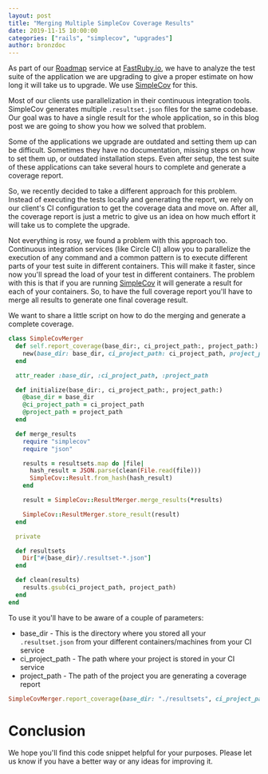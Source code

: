 ```yaml
---
layout: post
title: "Merging Multiple SimpleCov Coverage Results"
date: 2019-11-15 10:00:00
categories: ["rails", "simplecov", "upgrades"]
author: bronzdoc
---
```


As part of our [Roadmap](https://www.fastruby.io/roadmap) service at [FastRuby.io](https://fastruby.io), we have to analyze the test suite of the application we are upgrading to give a proper estimate on how long it will take us to upgrade. We use [SimpleCov](https://github.com/colszowka/simplecov) for this.

Most of our clients use parallelization in their continuous integration tools. SimpleCov generates multiple `.resultset.json` files for the same codebase. Our goal was to have a single result for the whole application, so in this blog post we are going to show you how we solved that problem.

<!--more-->

Some of the applications we upgrade are outdated and setting them up can be difficult. Sometimes they have no documentation, missing steps on how to set them up, or outdated installation steps. Even after setup, the test suite of these applications can take several hours to complete and generate a coverage report.

So, we recently decided to take a different approach for this problem. Instead of executing the tests locally and generating the report, we rely on our client's CI configuration to get the coverage data and move on. After all, the coverage report is just a metric to give us an idea on how much effort it will take us to complete the upgrade.

Not everything is rosy, we found a problem with this approach too. Continuous integration services (like Circle CI) allow you to parallelize the execution of any command and a common pattern is to execute different parts of your test suite in different containers. This will make it faster, since now you'll spread the load of your test in different containers. The problem with this is that if you are running [SimpleCov](https://github.com/colszowka/simplecov) it will generate a result for each of your containers. So, to have the full coverage report you'll have to merge all results to generate one final coverage result.

We want to share a little script on how to do the merging and generate a complete coverage.

```ruby
class SimpleCovMerger
  def self.report_coverage(base_dir:, ci_project_path:, project_path:)
    new(base_dir: base_dir, ci_project_path: ci_project_path, project_path: project_path).merge_results
  end

  attr_reader :base_dir, :ci_project_path, :project_path

  def initialize(base_dir:, ci_project_path:, project_path:)
    @base_dir = base_dir
    @ci_project_path = ci_project_path
    @project_path = project_path
  end

  def merge_results
    require "simplecov"
    require "json"

    results = resultsets.map do |file|
      hash_result = JSON.parse(clean(File.read(file)))
      SimpleCov::Result.from_hash(hash_result)
    end

    result = SimpleCov::ResultMerger.merge_results(*results)

    SimpleCov::ResultMerger.store_result(result)
  end

  private

  def resultsets
    Dir["#{base_dir}/.resultset-*.json"]
  end

  def clean(results)
    results.gsub(ci_project_path, project_path)
  end
end

```

To use it you'll have to be aware of a couple of parameters:

* base_dir         - This is the directory where you stored all your `.resultset.json` from your different containers/machines from your CI service
* ci_project_path  - The path where your project is stored in your CI service
* project_path     - The path of the project you are generating a coverage report

```ruby
SimpleCovMerger.report_coverage(base_dir: "./resultsets", ci_project_path: "/home/ubuntu/the_project/", project_path: "/Users/bronzdoc/projects/fastruby/the_project/)
```

# Conclusion
We hope you'll find this code snippet helpful for your purposes. Please let us know if you have a better way or any ideas for improving it.
